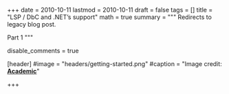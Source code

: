 +++
date = 2010-10-11
lastmod = 2010-10-11
draft = false
tags = []
title = "LSP / DbC and .NET’s support"
math = true
summary = """
Redirects to legacy blog post.

Part 1
"""

disable_comments = true

[header]
#image = "headers/getting-started.png"
#caption = "Image credit: [**Academic**](https://github.com/gcushen/hugo-academic/)"

+++

<html>
  <head>
    <title>LSP / DbC and .NET’s support</title>
    <link rel="canonical" href="https://binarymist.wordpress.com/2010/10/11/lsp-dbc-and-nets-support/"/>
    <meta http-equiv="content-type" content="text/html; charset=utf-8"/>
    <meta http-equiv="refresh" content="2; url=https://binarymist.wordpress.com/2010/10/11/lsp-dbc-and-nets-support/"/>
  </head>
</html>
